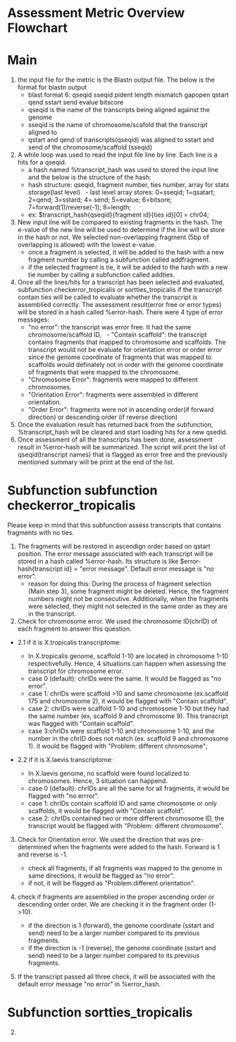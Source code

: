 # Assessment Metric Overview Flowchart

# Main 
1. the input file for the metric is the Blastn output file. The below is the format for blastn output 
   - blast format 6: qseqid sseqid pident length mismatch gapopen qstart qend sstart send evalue bitscore
   - qseqid is the name of the transcripts being aligned against the genome
   - sseqid is the name of chromosome/scafold that the transcript aligned to
   - qstart and qend of transcripts(qseqid) was aligned to sstart and send of the chromosome/scaffold (sseqid) 
2. A while loop was used to read the input file line by line. Each line is a hits for a qseqid. 
   - a hash named %transcript_hash was used to stored the input line and the below is the structure of the hash:
   - hash structure: qseqid, fragment number, ties number, array for stats storage(last level)
    - last level array stores: 0=sseqid; 1=qsatart; 2=qend; 3=sstard; 4= send; 5=evalue; 6=bitsore; 7=forward(1)/reverse(-1); 8=length;
   - ex: $transcript_hash{qseqid}{fragment id}{ties id}[0] = chr04;
3. New input line will be compared to existing fragments in the hash. The e-value of the new line will be used to determine if the line will be store in the hash or not. We selected non-overlapping fragment (5bp of overlapping is allowed) with the lowest e-value. 
    - once a fragment is selected, it will be added to the hash with a new fragment number by calling a subfunction called addfragment.
   - if the selected fragment is tie, it will be added to the hash with a new tie number by calling a subfunction called addties. 
4. Once all the lines/hits for a transcript has been selected and evaluated, subfunction checkerror_tropicalis or sortties_tropicalis if the transcript contain ties will be called to evaluate whether the transcript is assemblied correctly. The assessment result(error free or error types) will be stored in a hash called %error-hash. There were 4 type of error messages:
   - "no error": the transcript was error free. It had the same chromosome/scaffold ID, 
   - "Contain scaffold“: the transcript contains fragments that mapped to chromosome and scaffolds. The transcript would not be evaluate for orientation error or order error since the genome coordinate of fragments that was mapped to scaffolds would definately not in order with the genome coordinate of fragments that were mapped to the chromosome. 
   - "Chromosome Error": fragments were mapped to different chromosomes.
   - "Orientation Error": fragments were assembled in different orientation.
   - "Order Error": fragments were not in ascending order(if forward direction)  or descending order (if reverse direction)
 5. Once the evaluation result has returned back from the subfunction, %transcript_hash will be cleared and start loading hits for a new qsedid. 
 6. Once assessment of all the transcripts has been done, assessment result in %error-hash will be summarized. The script will print the list of qseqid(transcript names) that is flagged as error free and the previously mentioned summary will be print at the end of the list.  
 
 # Subfunction subfunction checkerror_tropicalis 
 Please keep in mind that this subfunction assess transcripts that contains fragments with no ties. 
 1. The fragments will be restored in ascendign order based on qstart position. The error message associated with each transcript will be stored in a hash called %error-hash. Its structure is like $error-hash{transcript id} = "error message". Default error message is "no error".
    - reason for doing this: During the process of fragment selection (Main step 3), some fragment might be deleted. Hence, the fragment numbers might not be consecutive. Additionally, when the fragments were selected, they might not selected in the same order as they are in the transcript.  
2. Check for chromosome error. We used the chromosome ID(chrID) of each fragment to answer this question. 
- 2.1 if it is X.tropicalis transcriptome:
   - In X.tropicalis genome, scaffold 1-10 are located in chromosome 1-10 respectivefully. Hence, 4 situations can happen when assessing the transcript for chromosome error. 
   - case 0 (default): chrIDs were the same. It would be flagged as "no error".
   - case 1: chrIDs were scaffold >10 and same chromosome (ex.scaffold 175 and chromosome 2), it would be flagged with "Contain scaffold".
   - case 2:  chrIDs were scaffold 1-10 and chromosome 1-10 but they had the same number (ex, scaffold 9 and chromosome 9). This transcript was flagged with "Contain scaffold". 
   - case 3:chrIDs were scaffold 1-10 and chromosome 1-10, and the number in the chrID does not match (ex. scaffold 9 and chromosome 1).  it would be flagged with "Problem: different chromosome";

- 2.2 if it is X.laevis transcriptome:
   -  In X.laevis genome, no scaffold were found localized to chromosomes. Hence, 3 situation can happend.
   - case 0 (default): chrIDs are all the same for all fragments, it would be flagged with "no errror".
   - case 1: chrIDs contain scaffold ID and same chromosome or only scaffolds, it would be flagged with "Contain scaffold".
   - case 2: chrIDs contained two or more different chromosome ID, the transcript would be flagged with "Problem: different chromosome".
   
    
3. Check for Orientation error. We used the direction that was pre-determined when the fragments were added to the hash. Forward is 1 and reverse is -1. 
   - check all fragments, if all fragments was mapped to the genome in same directions, it would be flagged as "no error". 
   - if not, it will be flagged as "Problem:different orientation".

4. check if fragments are assemblied in the proper ascending order or descending order order. We are checking it in the fragment order (1->10).
   - if the direction is 1 (forward), the genome coordinate (sstart and send) need to be a larger number compared to its previous fragments.
   - if the direction is -1 (reverse), the genome coordinate (sstart and send) need to be a larger number compared to its previous fragments.

5. If the transcript passed all three check, it will be associated with the default error message "no error" in %error_hash. 
 
 
 # Subfunction sortties_tropicalis
 2. 
 
